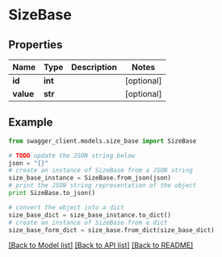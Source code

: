 # SizeBase


## Properties

Name | Type | Description | Notes
------------ | ------------- | ------------- | -------------
**id** | **int** |  | [optional] 
**value** | **str** |  | [optional] 

## Example

```python
from swagger_client.models.size_base import SizeBase

# TODO update the JSON string below
json = "{}"
# create an instance of SizeBase from a JSON string
size_base_instance = SizeBase.from_json(json)
# print the JSON string representation of the object
print SizeBase.to_json()

# convert the object into a dict
size_base_dict = size_base_instance.to_dict()
# create an instance of SizeBase from a dict
size_base_form_dict = size_base.from_dict(size_base_dict)
```
[[Back to Model list]](../README.md#documentation-for-models) [[Back to API list]](../README.md#documentation-for-api-endpoints) [[Back to README]](../README.md)
